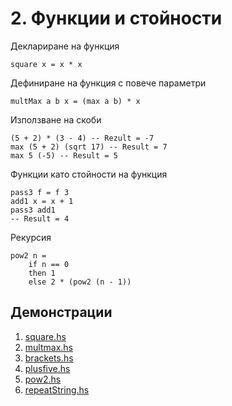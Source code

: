 # 2. Функции и стойности

Деклариране на функция
```
square x = x * x
```

Дефиниране на функция с повече параметри
```
multMax a b x = (max a b) * x
```

Използване на скоби
```
(5 + 2) * (3 - 4) -- Rezult = -7 
max (5 + 2) (sqrt 17) -- Result = 7
max 5 (-5) -- Result = 5
```

Функции като стойности на функция 
```
pass3 f = f 3
add1 x = x + 1 
pass3 add1
-- Result = 4
```

Рекурсия
```
pow2 n =
	if n == 0
	then 1
	else 2 * (pow2 (n - 1))
```

## Демонстрации
1. [square.hs](square.hs)
2. [multmax.hs](multmax.hs)
3. [brackets.hs](brackets.hs)
4. [plusfive.hs](plusfive.hs)
5. [pow2.hs](pow2.hs)
6. [repeatString.hs](repeatString.hs)